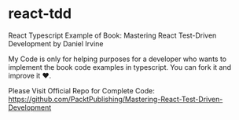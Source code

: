 # react-tdd
React Typescript Example of Book: Mastering React Test-Driven Development by Daniel Irvine

My Code is only for helping purposes for a developer who wants to implement the book code examples in typescript. You can fork it and improve it :heart:.

Please Visit Official Repo for Complete Code: https://github.com/PacktPublishing/Mastering-React-Test-Driven-Development
